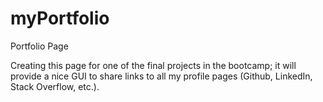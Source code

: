 # myPortfolio
Portfolio Page

Creating this page for one of the final projects in the bootcamp; it will provide 
a nice GUI to share links to all my profile pages (Github, LinkedIn, Stack Overflow, etc.).
